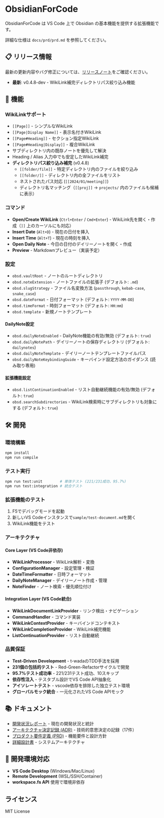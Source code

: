 # ObsidianForCode

ObsidianForCode は VS Code 上で Obsidian の基本機能を提供する拡張機能です。

詳細な仕様は `docs/prd/prd.md` を参照してください。

## 📋 リリース情報

最新の更新内容やバグ修正については、[リリースノート](./docs/releases/)をご確認ください。

- **最新**: v0.4.8-dev - WikiLink補完ディレクトリパス絞り込み機能

## 🚀 機能

### WikiLinkサポート
- `[[Page]]` - シンプルなWikiLink
- `[[Page|Display Name]]` - 表示名付きWikiLink
- `[[Page#Heading]]` - セクション指定WikiLink
- `[[Page#Heading|Display]]` - 複合WikiLink
- サブディレクトリ内の既存ノートを優先して解決
- Heading / Alias 入力中でも安定したWikiLink補完
- **ディレクトリパス絞り込み補完** (v0.4.8)
  - `[[folder/file]]` - 特定ディレクトリ内のファイルを絞り込み
  - `[[folder/]]` - ディレクトリ内の全ファイルをリスト
  - ネストされたパス対応 (`[[2024/01/meeting]]`)
  - ディレクトリ名マッチング（`[[proj]]` → `projects/` 内のファイルも候補に表示）

### コマンド
- **Open/Create WikiLink** (`Ctrl+Enter` / `Cmd+Enter`) - WikiLink先を開く・作成（`]]` 上のカーソルにも対応）
- **Insert Date** (`Alt+D`) - 現在の日付を挿入
- **Insert Time** (`Alt+T`) - 現在の時刻を挿入
- **Open Daily Note** - 今日の日付のデイリーノートを開く・作成
- **Preview** - Markdownプレビュー（実装予定）

### 設定
- `obsd.vaultRoot` - ノートのルートディレクトリ
- `obsd.noteExtension` - ノートファイルの拡張子 (デフォルト: `.md`)
- `obsd.slugStrategy` - ファイル名変換方法 (`passthrough`, `kebab-case`, `snake_case`)
- `obsd.dateFormat` - 日付フォーマット (デフォルト: `YYYY-MM-DD`)
- `obsd.timeFormat` - 時刻フォーマット (デフォルト: `HH:mm`)
- `obsd.template` - 新規ノートテンプレート

#### DailyNote設定
- `obsd.dailyNoteEnabled` - DailyNote機能の有効/無効 (デフォルト: `true`)
- `obsd.dailyNotePath` - デイリーノートの保存ディレクトリ (デフォルト: `dailynotes`)
- `obsd.dailyNoteTemplate` - デイリーノートテンプレートファイルパス
- `obsd.dailyNoteKeybindingGuide` - キーバインド設定方法のガイダンス (読み取り専用)

#### 拡張機能設定
- `obsd.listContinuationEnabled` - リスト自動継続機能の有効/無効 (デフォルト: `true`)
- `obsd.searchSubdirectories` - WikiLink検索時にサブディレクトリも対象にする (デフォルト: `true`)

## 🛠 開発

### 環境構築
```bash
npm install
npm run compile
```

### テスト実行
```bash
npm run test:unit        # 単体テスト (221/231成功、95.7%)
npm run test:integration # 統合テスト
```

### 拡張機能のテスト
1. F5でデバッグモードを起動
2. 新しいVS Codeインスタンスで`sample/test-document.md`を開く
3. WikiLink機能をテスト

### アーキテクチャ

#### Core Layer (VS Code非依存)
- **WikiLinkProcessor** - WikiLink解析・変換
- **ConfigurationManager** - 設定管理・検証
- **DateTimeFormatter** - 日時フォーマット
- **DailyNoteManager** - デイリーノート作成・管理
- **NoteFinder** - ノート検索・優先順位付け

#### Integration Layer (VS Code統合)
- **WikiLinkDocumentLinkProvider** - リンク検出・ナビゲーション
- **CommandHandler** - コマンド実装
- **WikiLinkContextProvider** - キーバインドコンテキスト
- **WikiLinkCompletionProvider** - WikiLink補完機能
- **ListContinuationProvider** - リスト自動継続

### 品質保証
- **Test-Driven Development** - t-wadaのTDD手法を採用
- **231個の包括的テスト** - Red-Green-Refactorサイクルで開発
- **95.7%テスト成功率** - 221/231テスト成功、10スキップ
- **依存性注入** - テスタブル設計でVS Code API抽象化
- **アイソレートテスト** - vscode依存を排除した独立テスト環境
- **グローバルモック統合** - 一元化されたVS Code APIモック

## 📚 ドキュメント

- [開発状況レポート](./docs/development-status.md) - 現在の開発状況と統計
- [アーキテクチャ決定記録 (ADR)](./docs/adr/) - 技術的意思決定の記録（17件）
- [プロダクト要件定義 (PRD)](./docs/prd/prd.md) - 機能要件と設計方針
- [詳細設計書](./docs/tech/detailed-design.md) - システムアーキテクチャ

## 🔧 開発環境対応

- **VS Code Desktop** (Windows/Mac/Linux)
- **Remote Development** (WSL/SSH/Container) 
- **workspace.fs API** 使用で環境非依存

## ライセンス

MIT License
